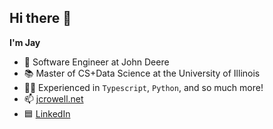 ## Hi there 👋

**I'm Jay**

- 🚜 Software Engineer at John Deere
- 📚 Master of CS+Data Science at the University of Illinois
- 👨‍💻 Experienced in `Typescript`, `Python`, and so much more!
- 📫 [jcrowell.net](https://jcrowell.net)
- 🟦 [LinkedIn](https://www.linkedin.com/in/jeremiah-crowell/)

<!--
**jcrowe6/jcrowe6** is a ✨ _special_ ✨ repository because its `README.md` (this file) appears on your GitHub profile.

Here are some ideas to get you started:

- 🔭 I’m currently working on ...
- 🌱 I’m currently learning ...
- 👯 I’m looking to collaborate on ...
- 🤔 I’m looking for help with ...
- 💬 Ask me about ...
- 📫 How to reach me: ...
- 😄 Pronouns: ...
- ⚡ Fun fact: ...
-->
